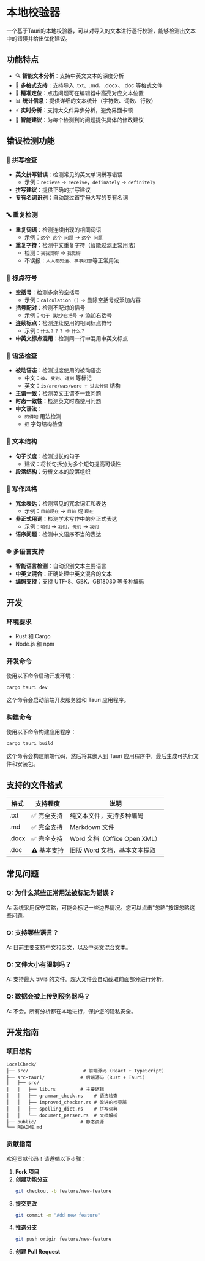 # 本地校验器

一个基于Tauri的本地校验器，可以对导入的文本进行逐行校验，能够检测出文本中的错误并给出优化建议。

## 功能特点

- 🔍 **智能文本分析**：支持中英文文本的深度分析
- 📁 **多格式支持**：支持导入 .txt、.md、.docx、.doc 等格式文件
- 🎯 **精准定位**：点击问题可在编辑器中高亮对应文本位置
- 📊 **统计信息**：提供详细的文本统计（字符数、词数、行数）
- ⚡ **实时分析**：支持大文件异步分析，避免界面卡顿
- 🔧 **智能建议**：为每个检测到的问题提供具体的修改建议

## 错误检测功能

### 📝 拼写检查
- **英文拼写错误**：检测常见的英文单词拼写错误
  - 示例：`recieve` → `receive`，`definately` → `definitely`
- **拼写建议**：提供正确的拼写建议
- **专有名词识别**：自动跳过首字母大写的专有名词

### 🔤 重复检测
- **重复词语**：检测连续出现的相同词语
  - 示例：`这个 这个 问题` → `这个 问题`
- **重复字符**：检测中文重复字符（智能过滤正常用法）
  - 检测：`我我觉得` → `我觉得`
  - 不误报：`人人都知道`、`事事如意`等正常用法

### 🔣 标点符号
- **空括号**：检测多余的空括号
  - 示例：`calculation ()` → 删除空括号或添加内容
- **括号配对**：检测不配对的括号
  - 示例：`句子（缺少右括号` → 添加右括号
- **连续标点**：检测连续使用的相同标点符号
  - 示例：`什么？？？` → `什么？`
- **中英文标点混用**：检测同一行中混用中英文标点

### 📏 语法检查
- **被动语态**：检测过度使用的被动语态
  - 中文：`被`、`受到`、`遭到` 等标记
  - 英文：`is/are/was/were + 过去分词` 结构
- **主谓一致**：检测英文主谓不一致问题
- **时态一致性**：检测英文时态使用问题
- **中文语法**：
  - `的得地` 用法检测
  - `把` 字句结构检查

### 📐 文本结构
- **句子长度**：检测过长的句子
  - 建议：将长句拆分为多个短句提高可读性
- **段落结构**：分析文本的段落组织

### 🎨 写作风格
- **冗余表达**：检测常见的冗余词汇和表达
  - 示例：`目前现在` → `目前` 或 `现在`
- **非正式用词**：检测学术写作中的非正式表达
  - 示例：`咱们` → `我们`，`俺们` → `我们`
- **语序问题**：检测中文语序不当的表达

### 🌐 多语言支持
- **智能语言检测**：自动识别文本主要语言
- **中英文混合**：正确处理中英文混合的文本
- **编码支持**：支持 UTF-8、GBK、GB18030 等多种编码

## 开发

### 环境要求

- Rust 和 Cargo
- Node.js 和 npm

### 开发命令

使用以下命令启动开发环境：

```bash
cargo tauri dev
```

这个命令会启动前端开发服务器和 Tauri 应用程序。

### 构建命令

使用以下命令构建应用程序：

```bash
cargo tauri build
```

这个命令会构建前端代码，然后将其嵌入到 Tauri 应用程序中，最后生成可执行文件和安装包。


## 支持的文件格式

| 格式 | 支持程度 | 说明 |
|------|----------|------|
| .txt | ✅ 完全支持 | 纯文本文件，支持多种编码 |
| .md | ✅ 完全支持 | Markdown 文件 |
| .docx | ✅ 完全支持 | Word 文档（Office Open XML） |
| .doc | ⚠️ 基本支持 | 旧版 Word 文档，基本文本提取 |

## 常见问题

### Q: 为什么某些正常用法被标记为错误？
A: 系统采用保守策略，可能会标记一些边界情况。您可以点击"忽略"按钮忽略这些问题。

### Q: 支持哪些语言？
A: 目前主要支持中文和英文，以及中英文混合文本。

### Q: 文件大小有限制吗？
A: 支持最大 5MB 的文件。超大文件会自动截取前面部分进行分析。

### Q: 数据会被上传到服务器吗？
A: 不会。所有分析都在本地进行，保护您的隐私安全。

## 开发指南

### 项目结构
```
LocalCheck/
├── src/                    # 前端源码 (React + TypeScript)
├── src-tauri/             # 后端源码 (Rust + Tauri)
│   ├── src/
│   │   ├── lib.rs         # 主要逻辑
│   │   ├── grammar_check.rs    # 语法检查
│   │   ├── improved_checker.rs # 改进的检查器
│   │   ├── spelling_dict.rs    # 拼写词典
│   │   └── document_parser.rs  # 文档解析
├── public/                # 静态资源
└── README.md
```

### 贡献指南

欢迎贡献代码！请遵循以下步骤：

1. **Fork 项目**
2. **创建功能分支**
   ```bash
   git checkout -b feature/new-feature
   ```
3. **提交更改**
   ```bash
   git commit -m "Add new feature"
   ```
4. **推送分支**
   ```bash
   git push origin feature/new-feature
   ```
5. **创建 Pull Request**